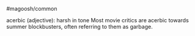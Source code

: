 #magoosh/common

acerbic (adjective): harsh in tone 
Most movie critics are acerbic towards summer blockbusters, often referring to them as garbage. 
